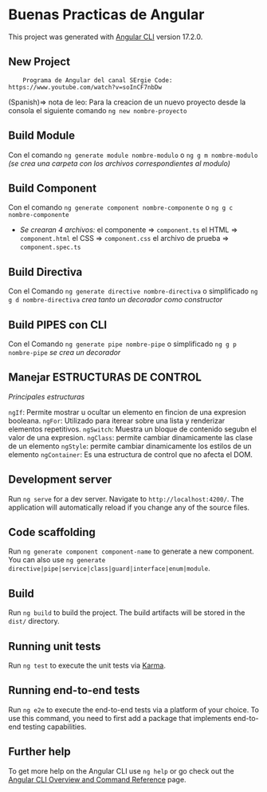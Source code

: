 # Buenas Practicas de Angular 

This project was generated with [Angular CLI](https://github.com/angular/angular-cli) version 17.2.0.

## New Project
```
    Programa de Angular del canal SErgie Code: https://www.youtube.com/watch?v=soInCF7nbDw
```
(Spanish)=> nota de leo:
Para la creacion de un nuevo proyecto desde la consola el siguiente comando `ng new nombre-proyecto` 

## Build Module

Con el comando `ng generate module nombre-modulo` o `ng g m nombre-modulo` _(se crea una carpeta con los archivos correspondientes al modulo)_ 

## Build Component

Con el comando `ng generate component nombre-componente` o `ng g c nombre-componente` 

- _Se crearan 4 archivos:_
    el componente => `component.ts`
    el HTML => `component.html`
    el CSS => `component.css`
    el archivo de prueba => `component.spec.ts`

## Build Directiva

Con el Comando `ng generate directive nombre-directiva` o simplificado `ng g d nombre-directiva`
_crea tanto un decorador como constructor_

## Build PIPES con CLI

Con el Comando `ng generate pipe nombre-pipe` o simplificado `ng g p nombre-pipe`
_se crea un decorador_ 

## Manejar ESTRUCTURAS DE CONTROL 
_Principales estructuras_ 

`ngIf`: Permite mostrar u ocultar un elemento en fincion de una expresion booleana.
`ngFor`: Utilizado para iterear sobre una lista y renderizar elementos repetitivos.
`ngSwitch`: Muestra un bloque de contenido segubn el valor de una expresion.
`ngClass`: permite cambiar dinamicamente las clase de un elemento
`ngStyle`: permite cambiar dinamicamente los estilos de un elemento
`ngContainer`: Es una estructura de control que no afecta el DOM.

## Development server

Run `ng serve` for a dev server. Navigate to `http://localhost:4200/`. The application will automatically reload if you change any of the source files.

## Code scaffolding

Run `ng generate component component-name` to generate a new component. You can also use `ng generate directive|pipe|service|class|guard|interface|enum|module`.

## Build

Run `ng build` to build the project. The build artifacts will be stored in the `dist/` directory.

## Running unit tests

Run `ng test` to execute the unit tests via [Karma](https://karma-runner.github.io).

## Running end-to-end tests

Run `ng e2e` to execute the end-to-end tests via a platform of your choice. To use this command, you need to first add a package that implements end-to-end testing capabilities.

## Further help

To get more help on the Angular CLI use `ng help` or go check out the [Angular CLI Overview and Command Reference](https://angular.io/cli) page.
